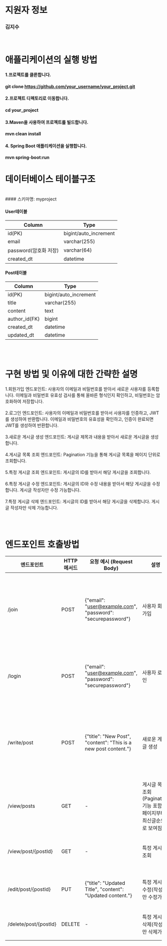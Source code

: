 # 지원자 정보
### 김지수
</br>

# 애플리케이션의 실행 방법
#### 1.프로젝트를 클론합니다.
#### git clone https://github.com/your_username/your_project.git
#### 2.프로젝트 디렉토리로 이동합니다.
#### cd your_project
#### 3.Maven을 사용하여 프로젝트를 빌드합니다.
#### mvn clean install
#### 4. Spring Boot 애플리케이션을 실행합니다.
#### mvn spring-boot:run

# 데이터베이스 테이블구조
</br>
#### 스키마명: myproject

#### User테이블
|Column|Type|
|---|---|
|id(PK)|bigint/auto_increment|
|email|varchar(255)|
|password(암호화 저장)|varchar(64)|
|created_dt|datetime|

#### Post테이블
|Column|Type|
|---|---|
|id(PK)|bigint/auto_increment|
|title|varchar(255)|
|content|text|
|author_id(FK)|bigint|
|created_dt|datetime|
|updated_dt|datetime|


</br></br>

# 구현 방법 및 이유에 대한 간략한 설명
1.회원가입 엔드포인트:
사용자의 이메일과 비밀번호를 받아서 새로운 사용자를 등록합니다.
이메일과 비밀번호 유효성 검사를 통해 올바른 형식인지 확인하고, 비밀번호는 암호화하여 저장합니다.
</br></br>
2.로그인 엔드포인트:
사용자의 이메일과 비밀번호를 받아서 사용자를 인증하고, JWT를 생성하여 반환합니다.
이메일과 비밀번호의 유효성을 확인하고, 인증이 완료되면 JWT를 생성하여 반환합니다.
</br></br>
3.새로운 게시글 생성 엔드포인트:
게시글 제목과 내용을 받아서 새로운 게시글을 생성합니다.
</br></br>
4.게시글 목록 조회 엔드포인트:
Pagination 기능을 통해 게시글 목록을 페이지 단위로 조회합니다.
</br></br>
5.특정 게시글 조회 엔드포인트:
게시글의 ID를 받아서 해당 게시글을 조회합니다.
</br></br>
6.특정 게시글 수정 엔드포인트:
게시글의 ID와 수정 내용을 받아서 해당 게시글을 수정합니다.
게시글 작성자만 수정 가능합니다.
</br></br>
7.특정 게시글 삭제 엔드포인트:
게시글의 ID를 받아서 해당 게시글을 삭제합니다.
게시글 작성자만 삭제 가능합니다.

</br></br>
# 엔드포인트 호출방법
|엔드포인트|HTTP 메서드|요청 예시 (Request Body)|설명|Response|
|---|---|---|-|---|
|/join|POST|{"email": "user@example.com", "password": "securepassword"}|사용자 회원가입|성공 시: 201 Created</br>응답 본문: 생성된 사용자의 정보 (생성된 사용자 ID 등)</br>실패 시: 400 Bad Request</br>응답 본문: 오류 메시지
|/login|POST|{"email": "user@example.com", "password": "securepassword"}|사용자 로그인|성공 시: 200 OK</br>응답 본문: JWT 토큰</br>실패 시: 401 Unauthorized</br>응답 본문: 오류 메시지
|/write/post|POST|{"title": "New Post", "content": "This is a new post content."}|새로운 게시글 생성|성공 시: 201 Created</br>응답 본문: 생성된 게시글의 정보 (생성된 게시글 ID 등)</br>실패 시: 400 Bad Request</br>응답 본문: 오류 메시지
|/view/posts|GET|-|게시글 목록 조회 (Pagination 기능 포함) 1페이지부터 최신글순으로 보여짐|성공 시: 200 OK</br>응답 본문: 페이지 정보와 게시글 목록
|/view/post/{postId}|GET|-|특정 게시글 조회|성공 시: 200 OK </br> 응답 본문: 페이지 정보와 게시글 목록
|/edit/post/{postId}|PUT|{"title": "Updated Title", "content": "Updated content."}|특정 게시글 수정(작성자만 수정가능)|성공 시: 200 OK </br>응답 본문: "게시글이 수정되었습니다."
|/delete/post/{postId}|DELETE|-|특정 게시글 삭제(작성자만 삭제가능)|성공 시: 200 </br> OK응답 본문: "게시글이 삭제되었습니다."
